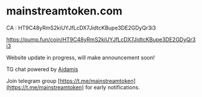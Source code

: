 # mainstreamtoken.com

CA : HT9C48yRmS2kiUYJfLcDX7JidtcKBupe3DE2GDyQr3i3

https://pump.fun/coin/HT9C48yRmS2kiUYJfLcDX7JidtcKBupe3DE2GDyQr3i3

Website update in progress, will make announcement soon!

TG chat powered by [Aidamis](https://aidamis.com)

Join telegram group [https://t.me/mainstreamtoken](https://t.me/mainstreamtoken) for early notifications.

